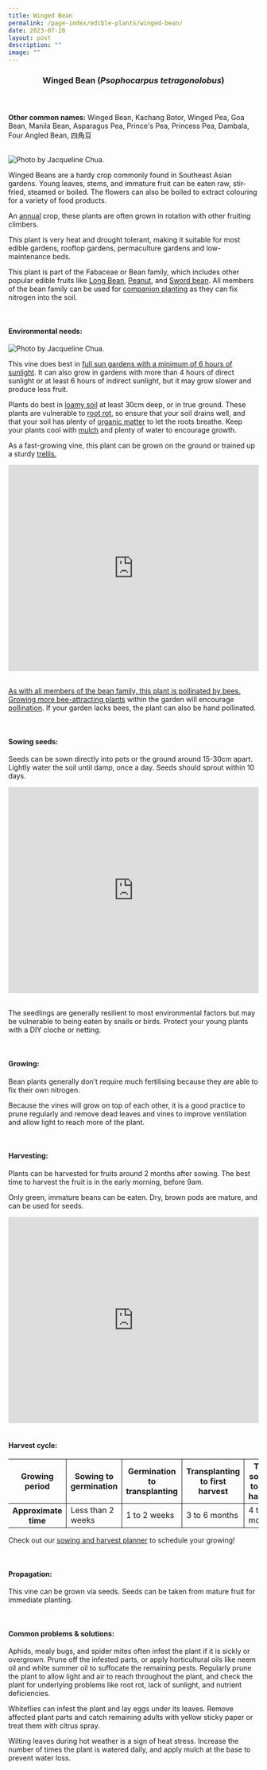```yaml
---
title: Winged Bean
permalink: /page-index/edible-plants/winged-bean/
date: 2023-07-20
layout: post
description: ""
image: ""
---
```

<header>
	<h3>Winged Bean (<em>Psophocarpus tetragonolobus</em>)</h3>
</header>
	
<section>
	<p><strong>Other common names:</strong> Winged Bean, Kachang Botor, Winged Pea, Goa Bean, Manila Bean, Asparagus Pea, Prince's Pea, Princess Pea, Dambala, Four Angled Bean, 四角豆</p>
	<br>
</section>

<section>
	<img title="Photo by Jacqueline Chua." src="/images/Plants/WingedBean_JacChua%20(1).jpg">
	<p>Winged Beans are a hardy crop commonly found in Southeast Asian gardens. Young leaves, stems, and immature fruit can be eaten raw, stir-fried, steamed or boiled. The flowers can also be boiled to extract colouring for a variety of food products.</p>
	<p>An <a href="/learn-more-about-gardening/glossary/#a">annual</a> crop, these plants are often grown in rotation with other fruiting climbers.</p>
	<p>This plant is very heat and drought tolerant, making it suitable for most edible gardens, rooftop gardens, permaculture gardens and low-maintenance beds.</p>
	<p>This plant is part of the 	Fabaceae or Bean family, which includes other popular edible fruits like <a href="/page-index/edible-plants/long-bean/">Long Bean</a>, <a href="/page-index/edible-plants/peanut/">Peanut</a>, and <a href="/page-index/edible-plants/sword-bean/">Sword bean</a>. All members of the bean family can be used for <a href="/page-index/horticulture-techniques/companion-planting/">companion planting</a> as they can fix nitrogen into the soil.</p>
	<br>
</section>
	
<section>
	<h4>Environmental needs:</h4>
	<img title="Photo by Jacqueline Chua." src="/images/Plants/WingedBean_JacChua%20(2).jpg">
	<p>This vine does best in <a href="/page-index/horticulture-techniques/gauging-light/">full sun gardens with a minimum of 6 hours of sunlight</a>. It can also grow in gardens with more than 4 hours of direct sunlight or at least 6 hours of indirect sunlight, but it may grow slower and produce less fruit.</p>
	<p>Plants do best in <a href="/page-index/horticulture-techniques/soil/">loamy soil</a> at least 30cm deep, or in true ground. These plants are vulnerable to <a href="/page-index/plant-problems/root-rot/">root rot</a>, so ensure that your soil drains well, and that your soil has plenty of <a href="/page-index/horticulture-techniques/soil-amendments/">organic matter</a> to let the roots breathe. Keep your plants cool with <a href="/page-index/horticulture-techniques/mulching/">mulch</a> and plenty of water to encourage growth.</p>
	<p>As a fast-growing vine, this plant can be grown on the ground or trained up a sturdy <a href="/page-index/hardscapes/trellis/">trellis.</a></p><a href="/page-index/hardscapes/trellis/">
	<iframe width="100%" height="415" src="https://www.youtube.com/embed/SUQGxxAAcNs" title="YouTube video player" frameborder="0" allow="accelerometer; autoplay; clipboard-write; encrypted-media; gyroscope; picture-in-picture; web-share" allowfullscreen=""></iframe>	<br>
	<br>
	</a><p><a href="/page-index/hardscapes/trellis/">As with all members of the bean family, this plant is pollinated by bees. Growing more </a><a href="/page-index/glossary/biodiversity-attracting-plants/">bee-attracting plants</a> within the garden will encourage <a href="/learn-more-about-gardening/glossary/#p">pollination</a>. If your garden lacks bees, the plant can also be hand pollinated.</p>
	<br>
</section>

<section>
  <h4>Sowing seeds:</h4>
	<p>Seeds can be sown directly into pots or the ground around 15-30cm apart. Lightly water the soil until damp, once a day. Seeds should sprout within 10 days.</p>
	
<iframe width="100%" height="415" src="https://www.youtube.com/embed/x7J87wY7U6s" title="YouTube video player" frameborder="0" allow="accelerometer; autoplay; clipboard-write; encrypted-media; gyroscope; picture-in-picture; web-share" allowfullscreen=""></iframe>	<br>
<br>
	<p>The seedlings are generally resilient to most environmental factors but may be vulnerable to being eaten by snails or birds. Protect your young plants with a DIY cloche or netting.</p>
	<br>
</section>

<section>
	<h4>Growing:</h4>
	<p>Bean plants generally don’t require much fertilising because they are able to fix their own nitrogen.</p>
	<p>Because the vines will grow on top of each other, it is a good practice to prune regularly and remove dead leaves and vines to improve ventilation and allow light to reach more of the plant.</p>
	<br>
</section>

<section>
	<h4>Harvesting:</h4>
	<p>Plants can be harvested for fruits around 2 months after sowing. The best time to harvest the fruit is in the early morning, before 9am.</p>
	<p>Only green, immature beans can be eaten. Dry, brown pods are mature, and can be used for seeds.</p>
	
<iframe width="100%" height="415" src="https://www.youtube.com/embed/FuWK90da0GY" title="YouTube video player" frameborder="0" allow="accelerometer; autoplay; clipboard-write; encrypted-media; gyroscope; picture-in-picture; web-share" allowfullscreen=""></iframe>	<br>
<br>
</section>

<section>
	<h4>Harvest cycle:</h4>
	<table>
		<thead>
			<tr>
				<th style="border-bottom:0px; border-right:solid 1px;">Growing period</th>
				<th style="border-bottom:0px; border-right:solid 1px;">Sowing to germination</th>
				<th style="border-bottom:0px; border-right:solid 1px;">Germination to transplanting</th>
				<th style="border-bottom:0px; border-right:solid 1px;">Transplanting to first harvest</th>
				<th style="border-bottom:0px; border-left:solid 1px;">Total sowing to first harvest</th>
			</tr>
		</thead>
		<tbody>
			<tr>
				<th style="border-right:solid 1px;">Approximate time</th>
				<td style="border-right:solid 1px;">Less than 2 weeks</td>
				<td style="border-right:solid 1px;">1 to 2 weeks</td>
				<td style="border-right:solid 1px;">3 to 6 months</td>
				<td style="border-left:solid 1px;">4 to 8 months</td>
			</tr>
		</tbody>
	</table>
	
<p>Check out our&nbsp;<a href="https://staging.dmhtu0pi4p9u7.amplifyapp.com/digital-tools/sowing-planner/">sowing and harvest planner</a>&nbsp;to schedule your growing! </p>
<br>
</section>

<section>
	<h4>Propagation:</h4>
	<p>This vine can be grown via seeds. Seeds can be taken from mature fruit for immediate planting.</p>
	<br>
</section>

<section>
	<h4>Common problems &amp; solutions:</h4>
	<p>Aphids, mealy bugs, and spider mites often infest the plant if it is sickly or overgrown. Prune off the infested parts, or apply horticultural oils like neem oil and white summer oil to suffocate the remaining pests. Regularly prune the plant to allow light and air to reach throughout the plant, and check the plant for underlying problems like root rot, lack of sunlight, and nutrient deficiencies.</p>
	<p>Whiteflies can infest the plant and lay eggs under its leaves. Remove affected plant parts and catch remaining adults with yellow sticky paper or treat them with citrus spray.</p>
<p>Wilting leaves during hot weather is a sign of heat stress. Increase the number of times the plant is watered daily, and apply mulch at the base to prevent water loss.</p>
	<br>
</section>